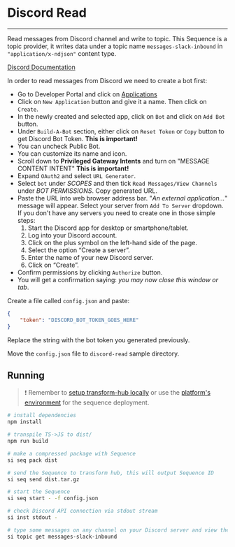 # Discord Read

___

Read messages from Discord channel and write to topic. This Sequence is a topic provider, it writes data under a topic name `messages-slack-inbound` in `"application/x-ndjson"` content type.

[Discord Documentation](https://discord.js.org/#/docs/discord.js/stable/general/welcome)

In order to read messages from Discord we need to create a bot first:

* Go to Developer Portal and click on [Applications](https://discord.com/developers/applications)
* Click on `New Application` button and give it a name. Then click on `Create`.
* In the newly created and selected app, click on `Bot` and click on `Add Bot` button.
* Under `Build-A-Bot` section, either click on `Reset Token` or `Copy` button to get Discord Bot Token. **This is important!**
* You can uncheck Public Bot.
* You can customize its name and icon.
* Scroll down to **Privileged Gateway Intents** and turn on "MESSAGE CONTENT INTENT" **This is important!**
* Expand `OAuth2` and select `URL Generator`.
* Select `bot` under *SCOPES* and then tick `Read Messages/View Channels` under *BOT PERMISSIONS*. Copy generated URL.
* Paste the URL into web browser address bar. "*An external application...*" message will appear. Select your server from `Add To Server` dropdown.
If you don't have any servers you need to create one in those simple steps:
    1. Start the Discord app for desktop or smartphone/tablet.
    2. Log into your Discord account.
    3. Click on the plus symbol on the left-hand side of the page.
    4. Select the option “Create a server”.
    5. Enter the name of your new Discord server.
    6. Click on “Create”.
* Confirm permissions by clicking `Authorize` button.
* You will get a confirmation saying: *you may now close this window or tab*.

Create a file called `config.json` and paste:

```json
{
    "token": "DISCORD_BOT_TOKEN_GOES_HERE"
}
```

Replace the string with the bot token you generated previously.

Move the `config.json` file to `discord-read` sample directory.

## Running

> ❗ Remember to [setup transform-hub locally](https://docs.scramjet.org/transform-hub/installation) or use the [platform's environment](https://docs.scramjet.org/platform/get-started/) for the sequence deployment.


```bash
# install dependencies
npm install

# transpile TS->JS to dist/
npm run build

# make a compressed package with Sequence
si seq pack dist

# send the Sequence to transform hub, this will output Sequence ID
si seq send dist.tar.gz

# start the Sequence
si seq start - -f config.json

# check Discord API connection via stdout stream
si inst stdout -

# type some messages on any channel on your Discord server and view the messages in topic
si topic get messages-slack-inbound
```
